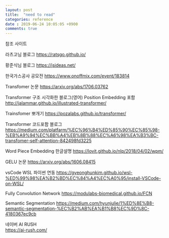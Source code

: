 ```yaml
---
layout: post
title:  "need to read"
categories: reference
date : 2019-06-24 10:05:05 +0900
comments: true
---
```



참조 사이트

라츠고님 블로그
https://ratsgo.github.io/


황준식님 블로그
https://jsideas.net/


한국가스공사 공모전 
https://www.onoffmix.com/event/183814



Transfomer 논문
https://arxiv.org/abs/1706.03762


Transformer 구조 시각화한 블로그(영어)
Position Embedding 포함
http://jalammar.github.io/illustrated-transformer/

Trainsfomer 뽀개기
https://pozalabs.github.io/transformer/

Transformer 코드포함 블로그
https://medium.com/platfarm/%EC%96%B4%ED%85%90%EC%85%98-%EB%A9%94%EC%BB%A4%EB%8B%88%EC%A6%98%EA%B3%BC-transfomer-self-attention-842498fd3225

Word Piece Embedding 한글설명
https://lovit.github.io/nlp/2018/04/02/wpm/


GELU 논문
https://arxiv.org/abs/1606.08415


vsCode WSL 파이썬 연동
https://gyeonghunkim.github.io/wsl-%ED%99%98%EA%B2%BD%EC%84%A4%EC%A0%95/install-VSCode-on-WSL/


Fully Convolution Network
https://modulabs-biomedical.github.io/FCN


Semantic Segmentation
https://medium.com/hyunjulie/1%ED%8E%B8-semantic-segmentation-%EC%B2%AB%EA%B1%B8%EC%9D%8C-4180367ec9cb



네이버 AI RUSH  
https://ai-rush.com/
